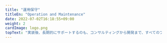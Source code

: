 ```yaml
---
title: "運用保守"
titleEn: "Operation and Maintenance"
date: 2022-07-02T16:18:55+09:00
weight: 2
cardImage: logo.png
topText: "実装後、長期的にサポートするのも、コンサルティングから開発まで、すべてのプロセスに携わったシェアード・チーム。24時間365日体制のシステム運用監視や、トラブル時の復旧対応もサポートします。さらにプロジェクトの目標達成に視点を置き、未来を見据えたシステム改善などDX化を成功に導くためのご提案もいたします。"
---
```

